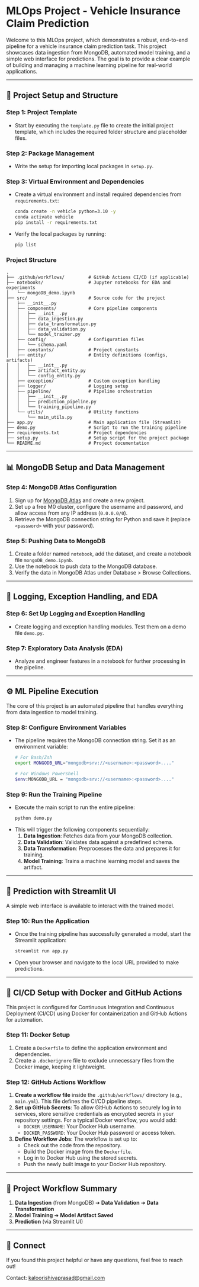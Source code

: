 # MLOps Project - Vehicle Insurance Claim Prediction

Welcome to this MLOps project, which demonstrates a robust, end-to-end pipeline for a vehicle insurance claim prediction task. This project showcases data ingestion from MongoDB, automated model training, and a simple web interface for predictions. The goal is to provide a clear example of building and managing a machine learning pipeline for real-world applications.

---

## 📁 Project Setup and Structure

### Step 1: Project Template
- Start by executing the `template.py` file to create the initial project template, which includes the required folder structure and placeholder files.

### Step 2: Package Management
- Write the setup for importing local packages in `setup.py`.

### Step 3: Virtual Environment and Dependencies
- Create a virtual environment and install required dependencies from `requirements.txt`:
  ```bash
  conda create -n vehicle python=3.10 -y
  conda activate vehicle
  pip install -r requirements.txt
  ```
- Verify the local packages by running:
  ```bash
  pip list
  ```

### Project Structure
```
.
├── .github/workflows/         # GitHub Actions CI/CD (if applicable)
├── notebooks/                 # Jupyter notebooks for EDA and experiments
│   └── mongoDB_demo.ipynb
├── src/                       # Source code for the project
│   ├── __init__.py
│   ├── components/            # Core pipeline components
│   │   ├── __init__.py
│   │   ├── data_ingestion.py
│   │   ├── data_transformation.py
│   │   ├── data_validation.py
│   │   └── model_trainer.py
│   ├── config/                # Configuration files
│   │   └── schema.yaml
│   ├── constants/             # Project constants
│   ├── entity/                # Entity definitions (configs, artifacts)
│   │   ├── __init__.py
│   │   ├── artifact_entity.py
│   │   └── config_entity.py
│   ├── exception/             # Custom exception handling
│   ├── logger/                # Logging setup
│   ├── pipeline/              # Pipeline orchestration
│   │   ├── __init__.py
│   │   ├── prediction_pipeline.py
│   │   └── training_pipeline.py
│   └── utils/                 # Utility functions
│       └── main_utils.py
├── app.py                     # Main application file (Streamlit)
├── demo.py                    # Script to run the training pipeline
├── requirements.txt           # Project dependencies
├── setup.py                   # Setup script for the project package
└── README.md                  # Project documentation
```

---

## 📊 MongoDB Setup and Data Management

### Step 4: MongoDB Atlas Configuration
1. Sign up for [MongoDB Atlas](https://www.mongodb.com/cloud/atlas) and create a new project.
2. Set up a free M0 cluster, configure the username and password, and allow access from any IP address (`0.0.0.0/0`).
3. Retrieve the MongoDB connection string for Python and save it (replace `<password>` with your password).

### Step 5: Pushing Data to MongoDB
1. Create a folder named `notebook`, add the dataset, and create a notebook file `mongoDB_demo.ipynb`.
2. Use the notebook to push data to the MongoDB database.
3. Verify the data in MongoDB Atlas under Database > Browse Collections.

---

## 📝 Logging, Exception Handling, and EDA

### Step 6: Set Up Logging and Exception Handling
- Create logging and exception handling modules. Test them on a demo file `demo.py`.

### Step 7: Exploratory Data Analysis (EDA)
- Analyze and engineer features in a notebook for further processing in the pipeline.

---

## ⚙️ ML Pipeline Execution

The core of this project is an automated pipeline that handles everything from data ingestion to model training.

### Step 8: Configure Environment Variables
- The pipeline requires the MongoDB connection string. Set it as an environment variable:
  ```bash
  # For Bash/Zsh
  export MONGODB_URL="mongodb+srv://<username>:<password>...."
  
  # For Windows Powershell
  $env:MONGODB_URL = "mongodb+srv://<username>:<password>...."
  ```

### Step 9: Run the Training Pipeline
- Execute the main script to run the entire pipeline:
  ```bash
  python demo.py
  ```
- This will trigger the following components sequentially:
    1.  **Data Ingestion**: Fetches data from your MongoDB collection.
    2.  **Data Validation**: Validates data against a predefined schema.
    3.  **Data Transformation**: Preprocesses the data and prepares it for training.
    4.  **Model Training**: Trains a machine learning model and saves the artifact.

---

## 🚀 Prediction with Streamlit UI

A simple web interface is available to interact with the trained model.

### Step 10: Run the Application
- Once the training pipeline has successfully generated a model, start the Streamlit application:
  ```bash
  streamlit run app.py
  ```
- Open your browser and navigate to the local URL provided to make predictions.

---

## 🔄 CI/CD Setup with Docker and GitHub Actions

This project is configured for Continuous Integration and Continuous Deployment (CI/CD) using Docker for containerization and GitHub Actions for automation.

### Step 11: Docker Setup
1.  Create a `Dockerfile` to define the application environment and dependencies.
2.  Create a `.dockerignore` file to exclude unnecessary files from the Docker image, keeping it lightweight.

### Step 12: GitHub Actions Workflow
1.  **Create a workflow file** inside the `.github/workflows/` directory (e.g., `main.yml`). This file defines the CI/CD pipeline steps.
2.  **Set up GitHub Secrets**: To allow GitHub Actions to securely log in to services, store sensitive credentials as encrypted secrets in your repository settings. For a typical Docker workflow, you would add:
    *   `DOCKER_USERNAME`: Your Docker Hub username.
    *   `DOCKER_PASSWORD`: Your Docker Hub password or access token.
3.  **Define Workflow Jobs**: The workflow is set up to:
    *   Check out the code from the repository.
    *   Build the Docker image from the `Dockerfile`.
    *   Log in to Docker Hub using the stored secrets.
    *   Push the newly built image to your Docker Hub repository.

---

## 🎯 Project Workflow Summary

1.  **Data Ingestion** (from MongoDB) ➔ **Data Validation** ➔ **Data Transformation**
2.  **Model Training** ➔ **Model Artifact Saved**
3.  **Prediction** (via Streamlit UI)

---

## 💬 Connect
If you found this project helpful or have any questions, feel free to reach out!

Contact: kaloorishivaprasad@gmail.com
